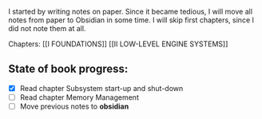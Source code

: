 I started by writing notes on paper. Since it became tedious, I will move all notes from paper to Obsidian in some time. I will skip first chapters, since I did not note them at all.

Chapters:
	[[I FOUNDATIONS]]
	[[II LOW-LEVEL ENGINE SYSTEMS]] 

## State of book progress:
- [x] Read chapter Subsystem start-up and shut-down
- [ ] Read chapter Memory Management
- [ ] Move previous notes to **obsidian**
